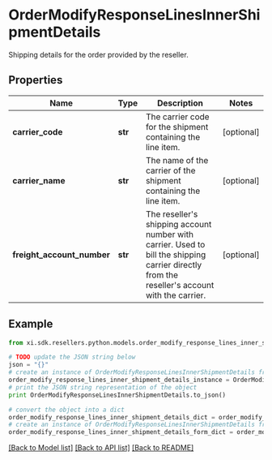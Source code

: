 # OrderModifyResponseLinesInnerShipmentDetails

Shipping details for the order provided by the reseller.

## Properties

Name | Type | Description | Notes
------------ | ------------- | ------------- | -------------
**carrier_code** | **str** | The carrier code for the shipment containing the line item. | [optional] 
**carrier_name** | **str** | The name of the carrier of the shipment containing the line item. | [optional] 
**freight_account_number** | **str** | The reseller&#39;s shipping account number with carrier. Used to bill the shipping carrier directly from the reseller&#39;s account with the carrier. | [optional] 

## Example

```python
from xi.sdk.resellers.python.models.order_modify_response_lines_inner_shipment_details import OrderModifyResponseLinesInnerShipmentDetails

# TODO update the JSON string below
json = "{}"
# create an instance of OrderModifyResponseLinesInnerShipmentDetails from a JSON string
order_modify_response_lines_inner_shipment_details_instance = OrderModifyResponseLinesInnerShipmentDetails.from_json(json)
# print the JSON string representation of the object
print OrderModifyResponseLinesInnerShipmentDetails.to_json()

# convert the object into a dict
order_modify_response_lines_inner_shipment_details_dict = order_modify_response_lines_inner_shipment_details_instance.to_dict()
# create an instance of OrderModifyResponseLinesInnerShipmentDetails from a dict
order_modify_response_lines_inner_shipment_details_form_dict = order_modify_response_lines_inner_shipment_details.from_dict(order_modify_response_lines_inner_shipment_details_dict)
```
[[Back to Model list]](../README.md#documentation-for-models) [[Back to API list]](../README.md#documentation-for-api-endpoints) [[Back to README]](../README.md)


